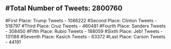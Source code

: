 #Total Number of Tweets: 2800760 
---
#First Place: Trump Tweets - 1086222
#Second Place: Clinton Tweets - 518797
#Third Place: Cruz Tweets - 460481
#Fourth Place: Sanders Tweets - 308450
#Fifth Place: Rubio Tweets - 188059
#Sixth Place: Jeb! Tweets - 131188
#Seventh Place: Kasich Tweets - 63372
#Last Place: Carson Tweets - 44191

